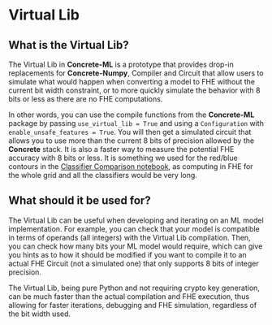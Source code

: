 # Virtual Lib

## What is the Virtual Lib?

The Virtual Lib in **Concrete-ML** is a prototype that provides drop-in replacements for **Concrete-Numpy**, Compiler and Circuit that allow users to simulate what would happen when converting a model to FHE without the current bit width constraint, or to more quickly simulate the behavior with 8 bits or less as there are no FHE computations.

In other words, you can use the compile functions from the **Concrete-ML** package by passing `use_virtual_lib = True` and using a `Configuration` with `enable_unsafe_features = True`. You will then get a simulated circuit that allows you to use more than the current 8 bits of precision allowed by the **Concrete** stack. It is also a faster way to measure the potential FHE accuracy with 8 bits or less. It is something we used for the red/blue contours in the [Classifier Comparison notebook](advanced_examples/ClassifierComparison.ipynb), as computing in FHE for the whole grid and all the classifiers would be very long.

## What should it be used for?

The Virtual Lib can be useful when developing and iterating on an ML model implementation. For example, you can check that your model is compatible in terms of operands (all integers) with the Virtual Lib compilation. Then, you can check how many bits your ML model would require, which can give you hints as to how it should be modified if you want to compile it to an actual FHE Circuit (not a simulated one) that only supports 8 bits of integer precision.

The Virtual Lib, being pure Python and not requiring crypto key generation, can be much faster than the actual compilation and FHE execution, thus allowing for faster iterations, debugging and FHE simulation, regardless of the bit width used.
